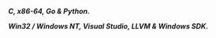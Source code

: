 <p><strong><I>C, x86-64, Go & Python.</I></strong></p>
<p><strong><I>Win32 / Windows NT, Visual Studio, LLVM & Windows SDK.</I></strong></p>


